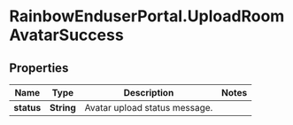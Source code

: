 # RainbowEnduserPortal.UploadRoomAvatarSuccess

## Properties

Name | Type | Description | Notes
------------ | ------------- | ------------- | -------------
**status** | **String** | Avatar upload status message. | 


